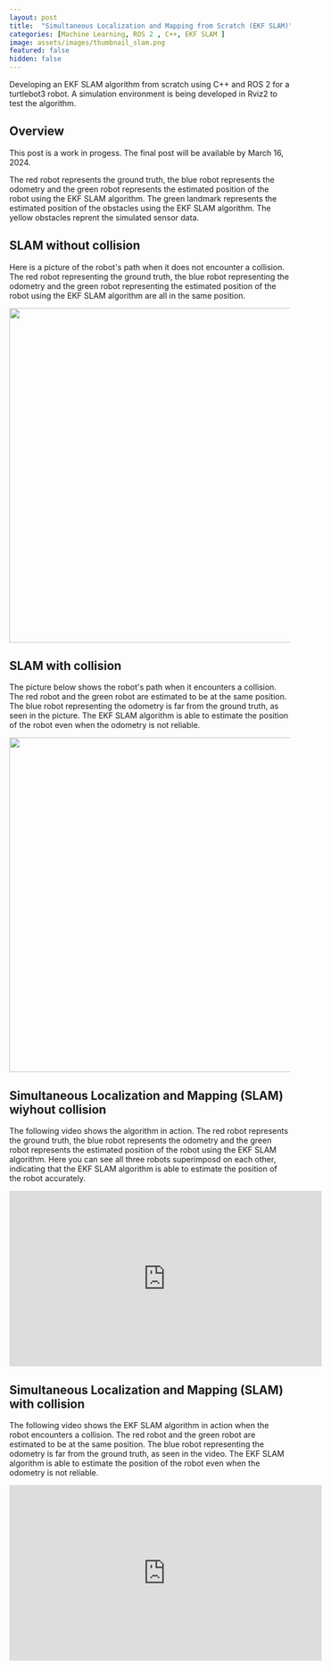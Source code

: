 ```yaml
---
layout: post
title:  "Simultaneous Localization and Mapping from Scratch (EKF SLAM)"
categories: [Machine Learning, ROS 2 , C++, EKF SLAM ]
image: assets/images/thumbnail_slam.png
featured: false
hidden: false
---
```

Developing an EKF SLAM algorithm from scratch using C++ and ROS 2 for a turtlebot3 robot. A simulation environment is being developed in Rviz2 to test the algorithm.

## Overview
This post is a work in progess. The final post will be available by March 16, 2024.

The red robot represents the ground truth, the blue robot represents the odometry and the green robot represents the estimated position of the robot using the EKF SLAM algorithm.
The green landmark represents the estimated position of the obstacles using the EKF SLAM algorithm.
The yellow obstacles reprent the simulated sensor data.

## SLAM without collision
Here is a picture of the robot's path when it does not encounter a collision. The red robot representing the ground truth, the blue robot representing the odometry and the green robot representing the estimated position of the robot using the EKF SLAM algorithm are all in the same position.

<div align="center"><img src="https://raw.githubusercontent.com/roy2909/roy2909.github.io/commit/01d1132ba9c8d14e084c9a11d2149fe5f9648274/assets/images/slam_no_collision.png alt="slam_no_coll" width="600"/></div>



## SLAM with collision
The picture below shows the robot's path when it encounters a collision. The red robot and the green robot are estimated to be at the same position. The blue robot representing the odometry is far from the ground truth, as seen in the picture. The EKF SLAM algorithm is able to estimate the position of the robot even when the odometry is not reliable.

<div align="center"><img src="https://raw.githubusercontent.com/roy2909/roy2909.github.io/commit/01d1132ba9c8d14e084c9a11d2149fe5f9648274/assets/images/slam_collision.png alt="slam_coll" width="600"/></div>



## Simultaneous Localization and Mapping (SLAM) wiyhout collision
The following video shows the algorithm in action. The red robot represents the ground truth, the blue robot represents the odometry and the green robot represents the estimated position of the robot using the EKF SLAM algorithm. Here you can see all three robots superimposd on each other, indicating that the EKF SLAM algorithm is able to estimate the position of the robot accurately.

<iframe width="560" height="315" src="https://www.youtube.com/embed/TmuXMLChOyA " frameborder="0" allow="accelerometer; autoplay; clipboard-write; encrypted-media; gyroscope; picture-in-picture" allowfullscreen></iframe>


## Simultaneous Localization and Mapping (SLAM) with collision
The following video shows the EKF SLAM algorithm in action when the robot encounters a collision. The red robot and the green robot are estimated to be at the same position. The blue robot representing the odometry is far from the ground truth, as seen in the video. The EKF SLAM algorithm is able to estimate the position of the robot even when the odometry is not reliable.

<iframe width="560" height="315" src="https://www.youtube.com/embed/M7z6BmtaPaM " frameborder="0" allow="accelerometer; autoplay; clipboard-write; encrypted-media; gyroscope; picture-in-picture" allowfullscreen></iframe>


